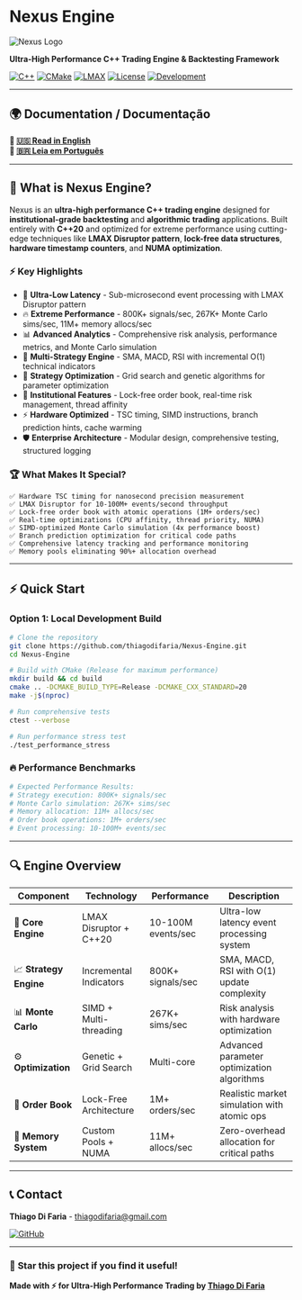 # Nexus Engine

![Nexus Logo](https://img.shields.io/badge/Nexus-Engine-Trading%20Platform-blue?style=for-the-badge&logo=chart-line)

**Ultra-High Performance C++ Trading Engine & Backtesting Framework**

[![C++](https://img.shields.io/badge/C++-20-00599c?style=flat&logo=cplusplus&logoColor=white)](https://isocpp.org)
[![CMake](https://img.shields.io/badge/CMake-3.20+-064f8c?style=flat&logo=cmake&logoColor=white)](https://cmake.org)
[![LMAX](https://img.shields.io/badge/LMAX-Disruptor-red?style=flat)](https://lmax-exchange.github.io/disruptor/)
[![License](https://img.shields.io/badge/License-AGPL%20v3%20%2B%20Commercial-green.svg?style=flat)](LICENSE)
[![Development](https://img.shields.io/badge/Status-In%20Development-orange?style=flat)](https://github.com/thiagodifaria/nexus-trading)

---

## 🌍 **Documentation / Documentação**

**📖 [🇺🇸 Read in English](README_EN.md)**  
**📖 [🇧🇷 Leia em Português](README_PT.md)**

---

## 🎯 What is Nexus Engine?

Nexus is an **ultra-high performance C++ trading engine** designed for **institutional-grade backtesting** and **algorithmic trading** applications. Built entirely with **C++20** and optimized for extreme performance using cutting-edge techniques like **LMAX Disruptor pattern**, **lock-free data structures**, **hardware timestamp counters**, and **NUMA optimization**.

### ⚡ Key Highlights

- 🚀 **Ultra-Low Latency** - Sub-microsecond event processing with LMAX Disruptor pattern
- 🔥 **Extreme Performance** - 800K+ signals/sec, 267K+ Monte Carlo sims/sec, 11M+ memory allocs/sec
- 📊 **Advanced Analytics** - Comprehensive risk analysis, performance metrics, and Monte Carlo simulation
- 🎯 **Multi-Strategy Engine** - SMA, MACD, RSI with incremental O(1) technical indicators
- 🧬 **Strategy Optimization** - Grid search and genetic algorithms for parameter optimization
- 🏦 **Institutional Features** - Lock-free order book, real-time risk management, thread affinity
- ⚡ **Hardware Optimized** - TSC timing, SIMD instructions, branch prediction hints, cache warming
- 🛡️ **Enterprise Architecture** - Modular design, comprehensive testing, structured logging

### 🏆 What Makes It Special?

```
✅ Hardware TSC timing for nanosecond precision measurement
✅ LMAX Disruptor for 10-100M+ events/second throughput
✅ Lock-free order book with atomic operations (1M+ orders/sec)
✅ Real-time optimizations (CPU affinity, thread priority, NUMA)
✅ SIMD-optimized Monte Carlo simulation (4x performance boost)
✅ Branch prediction optimization for critical code paths
✅ Comprehensive latency tracking and performance monitoring
✅ Memory pools eliminating 90%+ allocation overhead
```

---

## ⚡ Quick Start

### Option 1: Local Development Build
```bash
# Clone the repository
git clone https://github.com/thiagodifaria/Nexus-Engine.git
cd Nexus-Engine

# Build with CMake (Release for maximum performance)
mkdir build && cd build
cmake .. -DCMAKE_BUILD_TYPE=Release -DCMAKE_CXX_STANDARD=20
make -j$(nproc)

# Run comprehensive tests
ctest --verbose

# Run performance stress test
./test_performance_stress
```

### 🔥 Performance Benchmarks
```bash
# Expected Performance Results:
# Strategy execution: 800K+ signals/sec  
# Monte Carlo simulation: 267K+ sims/sec
# Memory allocation: 11M+ allocs/sec
# Order book operations: 1M+ orders/sec
# Event processing: 10-100M+ events/sec
```

---

## 🔍 Engine Overview

| Component | Technology | Performance | Description |
|-----------|------------|-------------|-------------|
| 🚀 **Core Engine** | LMAX Disruptor + C++20 | 10-100M events/sec | Ultra-low latency event processing system |
| 📈 **Strategy Engine** | Incremental Indicators | 800K+ signals/sec | SMA, MACD, RSI with O(1) update complexity |
| 📊 **Monte Carlo** | SIMD + Multi-threading | 267K+ sims/sec | Risk analysis with hardware optimization |
| ⚙️ **Optimization** | Genetic + Grid Search | Multi-core | Advanced parameter optimization algorithms |
| 🏦 **Order Book** | Lock-Free Architecture | 1M+ orders/sec | Realistic market simulation with atomic ops |
| 💾 **Memory System** | Custom Pools + NUMA | 11M+ allocs/sec | Zero-overhead allocation for critical paths |

---

## 📞 Contact

**Thiago Di Faria** - thiagodifaria@gmail.com

[![GitHub](https://img.shields.io/badge/GitHub-@thiagodifaria-black?style=flat&logo=github)](https://github.com/thiagodifaria)

---

### 🌟 **Star this project if you find it useful!**

**Made with ⚡ for Ultra-High Performance Trading by [Thiago Di Faria](https://github.com/thiagodifaria)**
